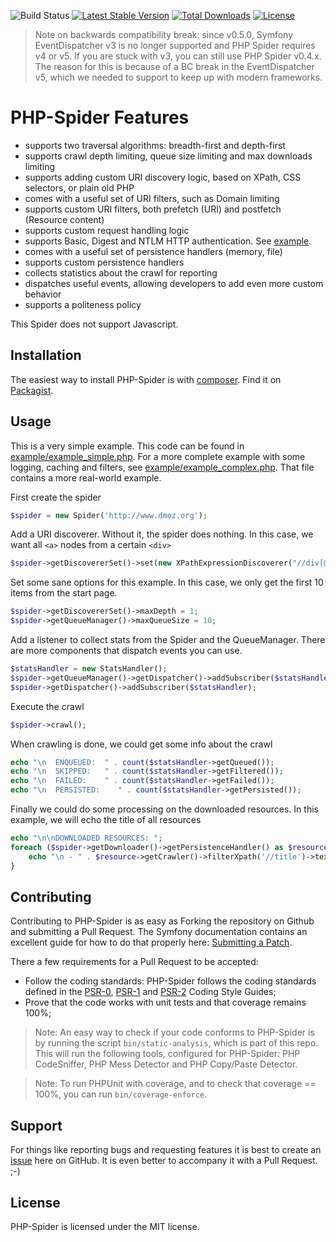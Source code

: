 ![Build Status](https://github.com/mvdbos/php-spider/workflows/PHP-Spider/badge.svg?branch=master)
[![Latest Stable Version](https://poser.pugx.org/vdb/php-spider/v)](https://packagist.org/packages/vdb/php-spider)
[![Total Downloads](https://poser.pugx.org/vdb/php-spider/downloads)](https://packagist.org/packages/vdb/php-spider)
[![License](https://poser.pugx.org/vdb/php-spider/license)](https://packagist.org/packages/vdb/php-spider)

> Note on backwards compatibility break: since v0.5.0, Symfony EventDispatcher v3 is no longer supported and PHP Spider requires v4 or v5. If you are stuck with v3, you can still use PHP Spider v0.4.x. The reason for this is because of a BC break in the EventDispatcher v5, which we needed to support to keep up with modern frameworks.

PHP-Spider Features
======
- supports two traversal algorithms: breadth-first and depth-first
- supports crawl depth limiting, queue size limiting and max downloads limiting
- supports adding custom URI discovery logic, based on XPath, CSS selectors, or plain old PHP
- comes with a useful set of URI filters, such as Domain limiting
- supports custom URI filters, both prefetch (URI) and postfetch (Resource content)
- supports custom request handling logic
- supports Basic, Digest and NTLM HTTP authentication. See [example](example/example_basic_auth.php).
- comes with a useful set of persistence handlers (memory, file)
- supports custom persistence handlers
- collects statistics about the crawl for reporting
- dispatches useful events, allowing developers to add even more custom behavior
- supports a politeness policy

This Spider does not support Javascript.

Installation
------------
The easiest way to install PHP-Spider is with [composer](https://getcomposer.org/).  Find it on [Packagist](https://packagist.org/packages/vdb/php-spider).

Usage
-----
This is a very simple example. This code can be found in [example/example_simple.php](example/example_simple.php). For a more complete example with some logging, caching and filters, see [example/example_complex.php](example/example_complex.php). That file contains a more real-world example.

First create the spider
```php
$spider = new Spider('http://www.dmoz.org');
```
Add a URI discoverer. Without it, the spider does nothing. In this case, we want all `<a>` nodes from a certain `<div>`

```php
$spider->getDiscovererSet()->set(new XPathExpressionDiscoverer("//div[@id='catalogs']//a"));
```
Set some sane options for this example. In this case, we only get the first 10 items from the start page.

```php
$spider->getDiscovererSet()->maxDepth = 1;
$spider->getQueueManager()->maxQueueSize = 10;
```
Add a listener to collect stats from the Spider and the QueueManager.
There are more components that dispatch events you can use.

```php
$statsHandler = new StatsHandler();
$spider->getQueueManager()->getDispatcher()->addSubscriber($statsHandler);
$spider->getDispatcher()->addSubscriber($statsHandler);
```
Execute the crawl

```php
$spider->crawl();
```
When crawling is done, we could get some info about the crawl
```php
echo "\n  ENQUEUED:  " . count($statsHandler->getQueued());
echo "\n  SKIPPED:   " . count($statsHandler->getFiltered());
echo "\n  FAILED:    " . count($statsHandler->getFailed());
echo "\n  PERSISTED:    " . count($statsHandler->getPersisted());
```
Finally we could do some processing on the downloaded resources. In this example, we will echo the title of all resources
```php
echo "\n\nDOWNLOADED RESOURCES: ";
foreach ($spider->getDownloader()->getPersistenceHandler() as $resource) {
    echo "\n - " . $resource->getCrawler()->filterXpath('//title')->text();
}

```
Contributing
------------
Contributing to PHP-Spider is as easy as Forking the repository on Github and submitting a Pull Request.
The Symfony documentation contains an excellent guide for how to do that properly here: [Submitting a Patch](http://symfony.com/doc/current/contributing/code/patches.html#step-1-setup-your-environment).

There a few requirements for a Pull Request to be accepted:
- Follow the coding standards: PHP-Spider follows the coding standards defined in the [PSR-0](https://github.com/php-fig/fig-standards/blob/master/accepted/PSR-0.md), [PSR-1](https://github.com/php-fig/fig-standards/blob/master/accepted/PSR-1-basic-coding-standard.md) and [PSR-2](https://github.com/php-fig/fig-standards/blob/master/accepted/PSR-2-coding-style-guide.md) Coding Style Guides;
- Prove that the code works with unit tests and that coverage remains 100%;

> Note: An easy way to check if your code conforms to PHP-Spider is by running the script `bin/static-analysis`, which is part of this repo. This will run the following tools, configured for PHP-Spider: PHP CodeSniffer, PHP Mess Detector and PHP Copy/Paste Detector.  

> Note: To run PHPUnit with coverage, and to check that coverage == 100%, you can run `bin/coverage-enforce`.

Support
-------
For things like reporting bugs and requesting features it is best to create an [issue](https://github.com/mvdbos/php-spider/issues) here on GitHub. It is even better to accompany it with a Pull Request. ;-)

License
-------
PHP-Spider is licensed under the MIT license.

